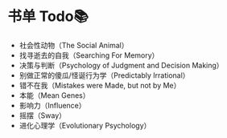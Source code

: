 # 书单 Todo📚
- 社会性动物（The Social Animal）
- 找寻逝去的自我（Searching For Memory）
- 决策与判断（Psychology of Judgment and Decision Making）
- 别做正常的傻瓜/怪诞行为学（Predictably Irrational）
- 错不在我（Mistakes were Made, but not by Me）
- 本能（Mean Genes）
- 影响力（Influence）
- 摇摆（Sway）
- 进化心理学（Evolutionary Psychology）
